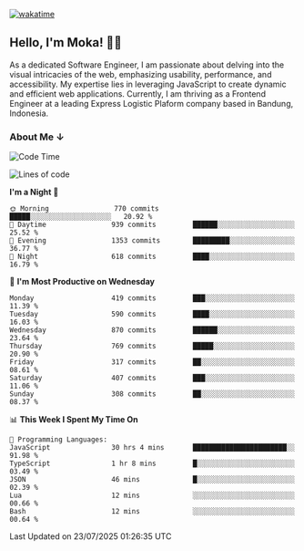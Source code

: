 [![wakatime](https://wakatime.com/badge/user/af9abd23-dba3-4dbe-973c-b045a9417a55.svg?style=social)](https://wakatime.com/@af9abd23-dba3-4dbe-973c-b045a9417a55)
## Hello, I'm Moka! 👋🏼


As a dedicated Software Engineer, I am passionate about delving into the visual intricacies of the web, emphasizing usability, performance, and accessibility. My expertise lies in leveraging JavaScript to create dynamic and efficient web applications. Currently, I am thriving as a Frontend Engineer at a leading Express Logistic Plaform company based in Bandung, Indonesia.

### About Me ↓

<!--START_SECTION:waka-->
![Code Time](http://img.shields.io/badge/Code%20Time-12%2C381%20hrs%2049%20mins-blue)

![Lines of code](https://img.shields.io/badge/From%20Hello%20World%20I%27ve%20Written-9.6%20million%20lines%20of%20code-blue)

**I'm a Night 🦉** 

```text
🌞 Morning                770 commits         █████░░░░░░░░░░░░░░░░░░░░   20.92 % 
🌆 Daytime                939 commits         ██████░░░░░░░░░░░░░░░░░░░   25.52 % 
🌃 Evening                1353 commits        █████████░░░░░░░░░░░░░░░░   36.77 % 
🌙 Night                  618 commits         ████░░░░░░░░░░░░░░░░░░░░░   16.79 % 
```
📅 **I'm Most Productive on Wednesday** 

```text
Monday                   419 commits         ███░░░░░░░░░░░░░░░░░░░░░░   11.39 % 
Tuesday                  590 commits         ████░░░░░░░░░░░░░░░░░░░░░   16.03 % 
Wednesday                870 commits         ██████░░░░░░░░░░░░░░░░░░░   23.64 % 
Thursday                 769 commits         █████░░░░░░░░░░░░░░░░░░░░   20.90 % 
Friday                   317 commits         ██░░░░░░░░░░░░░░░░░░░░░░░   08.61 % 
Saturday                 407 commits         ███░░░░░░░░░░░░░░░░░░░░░░   11.06 % 
Sunday                   308 commits         ██░░░░░░░░░░░░░░░░░░░░░░░   08.37 % 
```


📊 **This Week I Spent My Time On** 

```text
💬 Programming Languages: 
JavaScript               30 hrs 4 mins       ███████████████████████░░   91.98 % 
TypeScript               1 hr 8 mins         █░░░░░░░░░░░░░░░░░░░░░░░░   03.49 % 
JSON                     46 mins             █░░░░░░░░░░░░░░░░░░░░░░░░   02.39 % 
Lua                      12 mins             ░░░░░░░░░░░░░░░░░░░░░░░░░   00.66 % 
Bash                     12 mins             ░░░░░░░░░░░░░░░░░░░░░░░░░   00.64 % 
```


 Last Updated on 23/07/2025 01:26:35 UTC
<!--END_SECTION:waka-->
